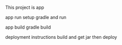 This project is app

app run
    setup gradle and run

app build
    gradle build


deployment instructions
     build and get jar then deploy
